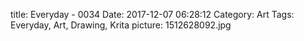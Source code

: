 title: Everyday - 0034
Date: 2017-12-07 06:28:12
Category: Art
Tags: Everyday, Art, Drawing, Krita
picture: 1512628092.jpg
